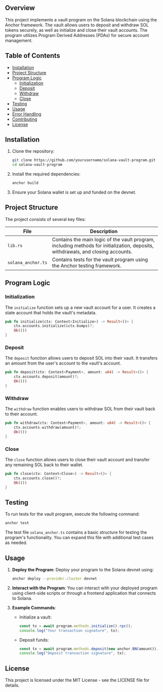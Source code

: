 ## Overview
This project implements a vault program on the Solana blockchain using the Anchor framework. The vault allows users to deposit and withdraw SOL tokens securely, as well as initialize and close their vault accounts. The program utilizes Program Derived Addresses (PDAs) for secure account management.

## Table of Contents
- [Installation](#installation)
- [Project Structure](#project-structure)
- [Program Logic](#program-logic)
  - [Initialization](#initialization)
  - [Deposit](#deposit)
  - [Withdraw](#withdraw)
  - [Close](#close)
- [Testing](#testing)
- [Usage](#usage)
- [Error Handling](#error-handling)
- [Contributing](#contributing)
- [License](#license)

## Installation
1. Clone the repository:
   ```bash
   git clone https://github.com/yourusername/solana-vault-program.git
   cd solana-vault-program
   ```

2. Install the required dependencies:
   ```bash
   anchor build
   ```

3. Ensure your Solana wallet is set up and funded on the devnet.

## Project Structure
The project consists of several key files:

| File                  | Description                                                   |
|-----------------------|---------------------------------------------------------------|
| `lib.rs`              | Contains the main logic of the vault program, including methods for initialization, deposits, withdrawals, and closing accounts. |
| `solana_anchor.ts`    | Contains tests for the vault program using the Anchor testing framework. |

## Program Logic

### Initialization
The `initialize` function sets up a new vault account for a user. It creates a state account that holds the vault's metadata.

```rust
pub fn initialize(ctx: Context<Initialize>) -> Result<()> {
    ctx.accounts.initialize(&ctx.bumps)?;
    Ok(())
}
```

### Deposit
The `deposit` function allows users to deposit SOL into their vault. It transfers an amount from the user's account to the vault's account.

```rust
pub fn deposit(ctx: Context<Payment>, amount: u64) -> Result<()> {
    ctx.accounts.deposit(amount)?;
    Ok(())
}
```

### Withdraw
The `withdraw` function enables users to withdraw SOL from their vault back to their account.

```rust
pub fn withdraw(ctx: Context<Payment>, amount: u64) -> Result<()> {
    ctx.accounts.withdraw(amount)?;
    Ok(())
}
```

### Close
The `close` function allows users to close their vault account and transfer any remaining SOL back to their wallet.

```rust
pub fn close(ctx: Context<Close>) -> Result<()> {
    ctx.accounts.close()?;
    Ok(())
}
```

## Testing
To run tests for the vault program, execute the following command:

```bash
anchor test
```

The test file `solana_anchor.ts` contains a basic structure for testing the program's functionality. You can expand this file with additional test cases as needed.

## Usage
1. **Deploy the Program**: Deploy your program to the Solana devnet using:
   ```bash
   anchor deploy --provider.cluster devnet
   ```

2. **Interact with the Program**: You can interact with your deployed program using client-side scripts or through a frontend application that connects to Solana.

3. **Example Commands**:
   - Initialize a vault:
     ```javascript
     const tx = await program.methods.initialize().rpc();
     console.log("Your transaction signature", tx);
     ```
   - Deposit funds:
     ```javascript
     const tx = await program.methods.deposit(new anchor.BN(amount)).rpc();
     console.log("Deposit transaction signature", tx);
     ```

## License
This project is licensed under the MIT License - see the LICENSE file for details.
